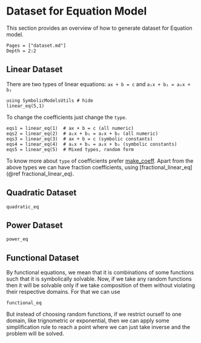 # Dataset for Equation Model

This section provides an overview of how to generate dataset for Equation model. 

```@contents
Pages = ["dataset.md"]
Depth = 2:2
```

## Linear Dataset
There are two types of linear equations: `ax + b = c` and `a₁x + b₁ = a₂x + b₂`

```@repl dataset
using SymbolicModelsUtils # hide
linear_eq(5,1)
```

To change the coefficients just change the `type`.
```@repl dataset
eqs1 = linear_eq(1)  # ax + b = c (all numeric)
eqs2 = linear_eq(2)  # a₁x + b₁ = a₂x + b₂ (all numeric)
eqs3 = linear_eq(3)  # ax + b = c (symbolic constants)
eqs4 = linear_eq(4)  # a₁x + b₁ = a₂x + b₂ (symbolic constants)
eqs5 = linear_eq(5)  # Mixed types, random form
```

To know more about `type` of coefficients prefer [make_coeff](@ref).
Apart from the above types we can have fraction coefficients, using [fractional_linear_eq](@ref fractional_linear_eq). 

## Quadratic Dataset
```@docs
quadratic_eq
```

## Power Dataset
```@docs
power_eq
```

## Functional Dataset
By functional equations, we mean that it is combinations of some functions such that it is symbolically solvable. Now, if we take any random functions then it will be solvable only if we take composition of them without violating their respective domains. For that we can use

```@docs
functional_eq
```

But instead of choosing random functions, if we restrict ourself to one domain, like trignometric or exponential, then we can apply some simplification rule to reach a point where we can just take inverse and the problem will be solved. 